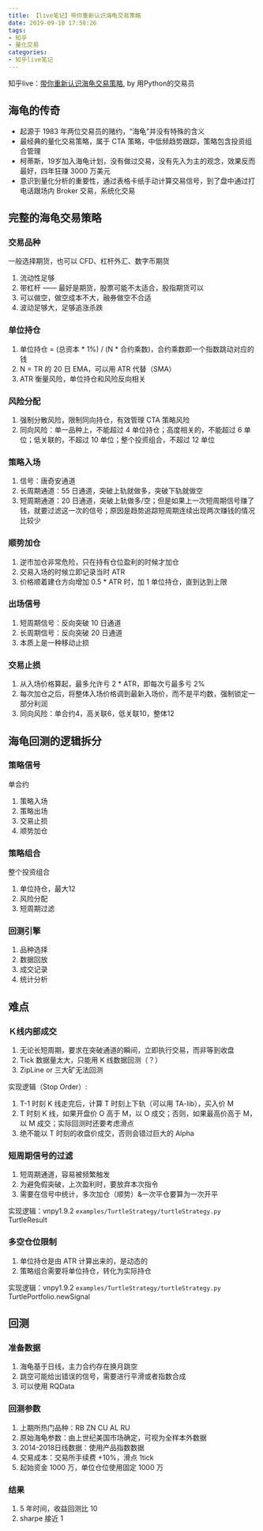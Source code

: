 ```yaml
---
title: 【live笔记】带你重新认识海龟交易策略
date: 2019-09-10 17:58:26
tags:
- 知乎
- 量化交易
categories:
- 知乎live笔记
---
```


知乎live：[带你重新认识海龟交易策略](https://www.zhihu.com/lives/1053322888899342336), by 用Python的交易员

<!-- More -->

## 海龟的传奇

- 起源于 1983 年两位交易员的赌约，“海龟”并没有特殊的含义
- 最经典的量化交易策略，属于 CTA 策略，中低频趋势跟踪，策略包含投资组合管理
- 柯蒂斯，19岁加入海龟计划，没有做过交易，没有先入为主的观念，效果反而最好，四年狂赚 3000 万美元
- 意识到量化分析的重要性，通过表格卡纸手动计算交易信号，到了盘中通过打电话跟场内 Broker 交易，系统化交易

## 完整的海龟交易策略

### 交易品种

一般选择期货，也可以 CFD、杠杆外汇、数字币期货

1. 流动性足够
2. 带杠杆 —— 最好是期货，股票可能不太适合，股指期货可以
3. 可以做空，做空成本不大，融券做空不合适
4. 波动足够大，足够追涨杀跌

### 单位持仓

1. 单位持仓 = (总资本 * 1%) / (N * 合约乘数)，合约乘数即一个指数跳动对应的钱
2. N = TR 的 20 日 EMA，可以用 ATR 代替（SMA）
3. ATR 衡量风险，单位持仓和风险反向相关

### 风险分配

1. 强制分散风险，限制同向持仓，有效管理 CTA 策略风险
2. 同向风险：单一品种上，不能超过 4 单位持仓；高度相关的，不能超过 6 单位；低关联的，不超过 10 单位；整个投资组合，不超过 12 单位

### 策略入场

1. 信号：唐奇安通道
2. 长周期通道：55 日通道，突破上轨就做多，突破下轨就做空
3. 短周期通道：20 日通道，突破上轨做多/空；但是如果上一次短周期信号赚了钱，就要过滤这一次的信号；原因是趋势追踪短周期连续出现两次赚钱的情况比较少

### 顺势加仓

1. 逆市加仓非常危险，只在持有仓位盈利的时候才加仓
2. 交易入场的时候立即记录当时 ATR
3. 价格顺着建仓方向增加 0.5 * ATR 时，加 1 单位持仓，直到达到上限

### 出场信号

1. 短周期信号：反向突破 10 日通道
2. 长周期信号：反向突破 20 日通道
3. 本质上是一种移动止损

### 交易止损

1. 从入场价格算起，最多允许亏 2 * ATR，即每次亏最多亏 2% 
2. 每次加仓之后，将整体入场价格调到最新入场价，而不是平均数，强制锁定一部分利润
3. 同向风险：单合约4，高关联6，低关联10，整体12

## 海龟回测的逻辑拆分

### 策略信号

单合约

1. 策略入场
2. 策略出场
3. 交易止损
4. 顺势加仓

### 策略组合

整个投资组合
  
1. 单位持仓，最大12
2. 风险分配
3. 短周期过滤

### 回测引擎

1. 品种选择
2. 数据回放
3. 成交记录
4. 统计分析

## 难点

### Ｋ线内部成交
  
1. 无论长短周期，要求在突破通道的瞬间，立即执行交易，而非等到收盘
2. Tick 数据量太大，只能用 K 线数据回测（？）
3. ZipLine or 三大矿无法回测

实现逻辑（Stop Order）:
  
1. T-1 时刻 K 线走完后，计算 T 时刻上下轨（可以用 TA-lib），买入价 M
2. T 时刻 K 线，如果开盘价 O 高于 M，以 O 成交；否则，如果最高价高于 M，以 M 成交；实际回测时还要考虑滑点
3. 绝不能以 T 时刻的收盘价成交，否则会错过巨大的 Alpha

### 短周期信号的过滤

1. 短周期通道，容易被频繁触发
2. 为避免假突破，上次盈利时，要放弃本次指令
3. 需要在信号中统计，多次加仓（顺势）&一次平仓要算为一次开平

实现逻辑：vnpy1.9.2 `examples/TurtleStrategy/turtleStrategy.py` TurtleResult

### 多空仓位限制

1. 单位持仓是由 ATR 计算出来的，是动态的
2. 策略组合需要将单位持仓，转化为实际持仓

实现逻辑：vnpy1.9.2 `examples/TurtleStrategy/turtleStrategy.py` TurtlePortfolio.newSignal

## 回测

### 准备数据

1. 海龟基于日线，主力合约存在换月跳空
2. 跳空可能给出错误的信号，需要进行平滑或者指数合成
3. 可以使用 RQData

### 回测参数

1. 上期所热门品种：RB ZN CU AL RU
2. 原始海龟参数：由上世纪美国市场确定，可视为全样本外数据
3. 2014-2018日线数据：使用产品指数数据
4. 交易成本：交易所手续费 +10%，滑点 1tick
5. 起始资金 1000 万，单位仓位使用固定 1000 万

### 结果

1. 5 年时间，收益回测比 10
2. sharpe 接近 1